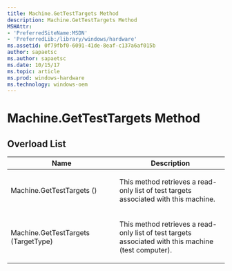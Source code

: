 ```yaml
---
title: Machine.GetTestTargets Method
description: Machine.GetTestTargets Method
MSHAttr:
- 'PreferredSiteName:MSDN'
- 'PreferredLib:/library/windows/hardware'
ms.assetid: 0f79fbf0-6091-41de-8eaf-c137a6af015b
author: sapaetsc
ms.author: sapaetsc
ms.date: 10/15/17
ms.topic: article
ms.prod: windows-hardware
ms.technology: windows-oem
---
```


# Machine.GetTestTargets Method


## <span id="Overload_List"></span><span id="overload_list"></span><span id="OVERLOAD_LIST"></span>Overload List


<table>
<colgroup>
<col width="50%" />
<col width="50%" />
</colgroup>
<thead>
<tr class="header">
<th>Name</th>
<th>Description</th>
</tr>
</thead>
<tbody>
<tr class="odd">
<td><p>Machine.GetTestTargets ()</p></td>
<td><p>This method retrieves a read-only list of test targets associated with this machine.</p></td>
</tr>
<tr class="even">
<td><p>Machine.GetTestTargets (TargetType)</p></td>
<td><p>This method retrieves a read-only list of test targets associated with this machine (test computer).</p></td>
</tr>
</tbody>
</table>

 

 

 







